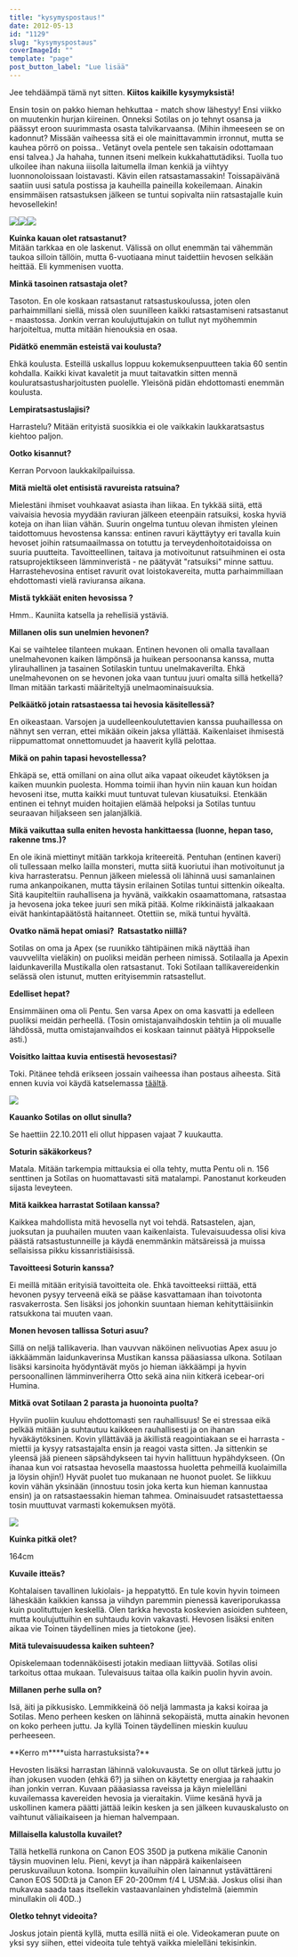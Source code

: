 ```yaml
---
title: "kysymyspostaus!"
date: 2012-05-13
id: "1129"
slug: "kysymyspostaus"
coverImageId: ""
template: "page"
post_button_label: "Lue lisää"
---
```


Jee tehdäämpä tämä nyt sitten. **Kiitos kaikille kysymyksistä!**

Ensin tosin on pakko hieman hehkuttaa - match show lähestyy! Ensi viikko on muutenkin hurjan kiireinen. Onneksi Sotilas on jo tehnyt osansa ja päässyt eroon suurimmasta osasta talvikarvaansa. (Mihin ihmeeseen se on kadonnut? Missään vaiheessa sitä ei ole mainittavammin irronnut, mutta se kauhea pörrö on poissa.. Vetänyt ovela pentele sen takaisin odottamaan ensi talvea.) Ja hahaha, tunnen itseni melkein kukkahattutädiksi. Tuolla tuo ulkoilee ihan nakuna iiisolla laitumella ilman kenkiä ja viihtyy luonnonoloissaan loistavasti. Kävin eilen ratsastamassakin! Toissapäivänä saatiin uusi satula postissa ja kauheilla paineilla kokeilemaan. Ainakin ensimmäisen ratsastuksen jälkeen se tuntui sopivalta niin ratsastajalle kuin hevosellekin!

[![](/images/IMG_9946.jpg)](http://1.bp.blogspot.com/-15r35yk7Lm4/T6-SKKlX7BI/AAAAAAAAAn0/GNJtUvUpgps/s1600/IMG_9946.jpg)[![](/images/IMG_9762.jpg)](http://4.bp.blogspot.com/-flAiTptGevQ/T6-R6AhUyZI/AAAAAAAAAnU/tTbWqQCoab4/s1600/IMG_9762.jpg)[![](/images/IMG_9767.jpg)](http://4.bp.blogspot.com/-klQ-0z7Tq4k/T6-R-B05gJI/AAAAAAAAAnc/7fSXJGTPszY/s1600/IMG_9767.jpg)

**Kuinka kauan olet ratsastanut?**  
Mitään tarkkaa en ole laskenut. Välissä on ollut enemmän tai vähemmän taukoa silloin tällöin, mutta 6-vuotiaana minut taidettiin hevosen selkään heittää. Eli kymmenisen vuotta.

**Minkä tasoinen ratsastaja olet?**

Tasoton. En ole koskaan ratsastanut ratsastuskoulussa, joten olen parhaimmillani siellä, missä olen suunilleen kaikki ratsastamiseni ratsastanut - maastossa. Jonkin verran koulujuttujakin on tullut nyt myöhemmin harjoiteltua, mutta mitään hienouksia en osaa.

**Pidätkö enemmän esteistä vai koulusta?**

Ehkä koulusta. Esteillä uskallus loppuu kokemuksenpuutteen takia 60 sentin kohdalla. Kaikki kivat kavaletit ja muut taitavatkin sitten mennä kouluratsastusharjoitusten puolelle. Yleisönä pidän ehdottomasti enemmän koulusta.

**Lempiratsastuslajisi?**

Harrastelu? Mitään erityistä suosikkia ei ole vaikkakin laukkaratsastus kiehtoo paljon.

**Ootko kisannut?**

Kerran Porvoon laukkakilpailuissa.

**Mitä mieltä olet entisistä ravureista ratsuina?**

Mielestäni ihmiset vouhkaavat asiasta ihan liikaa. En tykkää siitä, että vaivaisia hevosia myydään raviuran jälkeen eteenpäin ratsuiksi, koska hyviä koteja on ihan liian vähän. Suurin ongelma tuntuu olevan ihmisten yleinen taidottomuus hevostensa kanssa: entinen ravuri käyttäytyy eri tavalla kuin hevoset joihin ratsumaailmassa on totuttu ja terveydenhoitotaidoissa on suuria puutteita. Tavoitteellinen, taitava ja motivoitunut ratsuihminen ei osta ratsuprojektikseen lämminveristä - ne päätyvät "ratsuiksi" minne sattuu. Harrastehevosina entiset ravurit ovat loistokavereita, mutta parhaimmillaan ehdottomasti vielä raviuransa aikana.

**Mistä tykkäät eniten hevosissa ?**

Hmm.. Kauniita katsella ja rehellisiä ystäviä.

**Millanen olis sun unelmien hevonen?**

Kai se vaihtelee tilanteen mukaan. Entinen hevonen oli omalla tavallaan unelmahevonen kaiken lämpönsä ja huikean persoonansa kanssa, mutta ylirauhallinen ja tasainen Sotilaskin tuntuu unelmakaverilta. Ehkä unelmahevonen on se hevonen joka vaan tuntuu juuri omalta sillä hetkellä? Ilman mitään tarkasti määriteltyjä unelmaominaisuuksia.

**Pelkäätkö jotain ratsastaessa tai hevosia käsitellessä?**

En oikeastaan. Varsojen ja uudelleenkoulutettavien kanssa puuhaillessa on nähnyt sen verran, ettei mikään oikein jaksa yllättää. Kaikenlaiset ihmisestä riippumattomat onnettomuudet ja haaverit kyllä pelottaa.

**Mikä on pahin tapasi hevostellessa?**

Ehkäpä se, että omillani on aina ollut aika vapaat oikeudet käytöksen ja kaiken muunkin puolesta. Homma toimii ihan hyvin niin kauan kun hoidan hevoseni itse, mutta kaikki muut tuntuvat tulevan kiusatuiksi. Etenkään entinen ei tehnyt muiden hoitajien elämää helpoksi ja Sotilas tuntuu seuraavan hiljakseen sen jalanjälkiä.

**Mikä vaikuttaa sulla eniten hevosta hankittaessa (luonne, hepan taso, rakenne tms.)?**

En ole ikinä miettinyt mitään tarkkoja kriteereitä. Pentuhan (entinen kaveri) oli tullessaan melko lailla monsteri, mutta siitä kuoriutui ihan motivoitunut ja kiva harrasteratsu. Pennun jälkeen mielessä oli lähinnä uusi samanlainen ruma ankanpoikanen, mutta täysin erilainen Sotilas tuntui sittenkin oikealta. Sitä kaupiteltiin rauhallisena ja hyvänä, vaikkakin osaamattomana, ratsastaa ja hevosena joka tekee juuri sen mikä pitää. Kolme rikkinäistä jalkaakaan eivät hankintapäätöstä haitanneet. Otettiin se, mikä tuntui hyvältä.

**Ovatko nämä hepat omiasi?  Ratsastatko niillä?**

Sotilas on oma ja Apex (se ruunikko tähtipäinen mikä näyttää ihan vauvvelilta vieläkin) on puoliksi meidän perheen nimissä. Sotilaalla ja Apexin laidunkaverilla Mustikalla olen ratsastanut. Toki Sotilaan tallikavereidenkin selässä olen istunut, mutten erityisemmin ratsastellut.

**Edelliset hepat?**

Ensimmäinen oma oli Pentu. Sen varsa Apex on oma kasvatti ja edelleen puoliksi meidän perheellä. (Tosin omistajanvaihdoskin tehtiin ja oli muualle lähdössä, mutta omistajanvaihdos ei koskaan tainnut päätyä Hippokselle asti.)

**Voisitko laittaa kuvia entisestä hevosestasi?**

Toki. Pitänee tehdä erikseen jossain vaiheessa ihan postaus aiheesta. Sitä ennen kuvia voi käydä katselemassa [täältä](http://maisaw.otukset.fi/kuvat/2010/Hevoset+ja+tallit/Make+Mine+Music/).

[![](/images/IMG_9907.jpg)](http://4.bp.blogspot.com/-dkNigJ6l_44/T6-SGwMFlqI/AAAAAAAAAns/bLDtt2_8X-4/s1600/IMG_9907.jpg)

**Kauanko Sotilas on ollut sinulla?**

Se haettiin 22.10.2011 eli ollut hippasen vajaat 7 kuukautta.

**Soturin säkäkorkeus?**

Matala. Mitään tarkempia mittauksia ei olla tehty, mutta Pentu oli n. 156 senttinen ja Sotilas on huomattavasti sitä matalampi. Panostanut korkeuden sijasta leveyteen.

**Mitä kaikkea harrastat Sotilaan kanssa?**

Kaikkea mahdollista mitä hevosella nyt voi tehdä. Ratsastelen, ajan, juoksutan ja puuhailen muuten vaan kaikenlaista. Tulevaisuudessa olisi kiva päästä ratsastustunneille ja käydä enemmänkin mätsäreissä ja muissa sellaisissa pikku kissanristiäisissä.

**Tavoitteesi Soturin kanssa?**

Ei meillä mitään erityisiä tavoitteita ole. Ehkä tavoitteeksi riittää, että hevonen pysyy terveenä eikä se pääse kasvattamaan ihan toivotonta rasvakerrosta. Sen lisäksi jos johonkin suuntaan hieman kehityttäisiinkin ratsukkona tai muuten vaan.

**Monen hevosen tallissa Soturi asuu?**

Sillä on neljä tallikaveria. Ihan vauvvan näköinen nelivuotias Apex asuu jo iäkkäämmän laidunkaverinsa Mustikan kanssa pääasiassa ulkona. Sotilaan lisäksi karsinoita hyödyntävät myös jo hieman iäkkäämpi ja hyvin persoonallinen lämminveriherra Otto sekä aina niin kitkerä icebear-ori Humina.

**Mitkä ovat Sotilaan 2 parasta ja huonointa puolta?**

Hyviin puoliin kuuluu ehdottomasti sen rauhallisuus! Se ei stressaa eikä pelkää mitään ja suhtautuu kaikkeen rauhallisesti ja on ihanan hyväkäytöksinen. Kovin yllättävää ja äkillistä reagointiakaan se ei harrasta - miettii ja kysyy ratsastajalta ensin ja reagoi vasta sitten. Ja sittenkin se yleensä jää pieneen säpsähdykseen tai hyvin hallittuun hypähdykseen. (On ihanaa kun voi ratsastaa hevosella maastossa huoletta pehmeillä kuolaimilla ja löysin ohjin!) Hyvät puolet tuo mukanaan ne huonot puolet. Se liikkuu kovin vähän yksinään (innostuu tosin joka kerta kun hieman kannustaa ensin) ja on ratsastaessakin hieman tahmea. Ominaisuudet ratsastettaessa tosin muuttuvat varmasti kokemuksen myötä.

[![](/images/IMG_9782.jpg)](http://2.bp.blogspot.com/-Nz3KlwLib1Q/T6-SCl-VYFI/AAAAAAAAAnk/XwtIx8_XQ6I/s1600/IMG_9782.jpg)

**Kuinka pitkä olet?**

164cm

**Kuvaile itteäs?**

Kohtalaisen tavallinen lukiolais- ja heppatyttö. En tule kovin hyvin toimeen läheskään kaikkien kanssa ja viihdyn paremmin pienessä kaveriporukassa kuin puolituttujen keskellä. Olen tarkka hevosta koskevien asioiden suhteen, mutta koulujuttuihin en suhtaudu kovin vakavasti. Hevosen lisäksi eniten aikaa vie Toinen täydellinen mies ja tietokone (jee).

**Mitä tulevaisuudessa kaiken suhteen?**

Opiskelemaan todennäköisesti jotakin mediaan liittyvää. Sotilas olisi tarkoitus ottaa mukaan. Tulevaisuus taitaa olla kaikin puolin hyvin avoin.

**Millanen perhe sulla on?**

Isä, äiti ja pikkusisko. Lemmikkeinä öö neljä lammasta ja kaksi koiraa ja Sotilas. Meno perheen kesken on lähinnä sekopäistä, mutta ainakin hevonen on koko perheen juttu. Ja kyllä Toinen täydellinen mieskin kuuluu perheeseen.

**Kerro m\*\***uista harrastuksista?\*\*

Hevosten lisäksi harrastan lähinnä valokuvausta. Se on ollut tärkeä juttu jo ihan jokusen vuoden (ehkä 6?) ja siihen on käytetty energiaa ja rahaakin ihan jonkin verran. Kuvaan pääasiassa raveissa ja käyn mielelläni kuvailemassa kavereiden hevosia ja vieraitakin. Viime kesänä hyvä ja uskollinen kamera päätti jättää leikin kesken ja sen jälkeen kuvauskalusto on vaihtunut väliaikaiseen ja hieman halvempaan.

**Millaisella kalustolla kuvailet?**

Tällä hetkellä runkona on Canon EOS 350D ja putkena mikälie Canonin täysin muovinen lelu. Pieni, kevyt ja ihan näppärä kaikenlaiseen peruskuvailuun kotona. Isompiin kuvailuihin olen lainannut ystävättäreni Canon EOS 50D:tä ja Canon EF 20-200mm f/4 L USM:ää. Joskus olisi ihan mukavaa saada taas itsellekin vastaavanlainen yhdistelmä (aiemmin minullakin oli 40D..)

**Oletko tehnyt videoita?**

Joskus jotain pientä kyllä, mutta esillä niitä ei ole. Videokameran puute on yksi syy siihen, ettei videoita tule tehtyä vaikka mielelläni tekisinkin.

